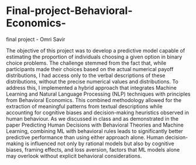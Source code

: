 # Final-project-Behavioral-Economics-

final project - Omri Savir

The objective of this project was to develop a predictive model capable of estimating the proportion of individuals choosing a given option in binary choice problems. The challenge stemmed from the fact that, while participants made their choices based on the actual numerical payoff distributions, I had access only to the verbal descriptions of these distributions, without the precise numerical values and distributions. To address this, I implemented a hybrid approach that integrates Machine Learning and Natural Language Processing (NLP) techniques with principles from Behavioral Economics. This combined methodology allowed for the extraction of meaningful patterns from textual descriptions while accounting for cognitive biases and decision-making heuristics observed in human behaviour.
As we discussed in class and as demonstrated in the paper Predicting Human Decisions with Behavioral Theories and Machine Learning, combining ML with behavioral rules leads to significantly better predictive performance than using either approach alone. Human decision-making is influenced not only by rational models but also by cognitive biases, framing effects, and loss aversion, factors that ML models alone may overlook without explicit behavioral considerations. 
